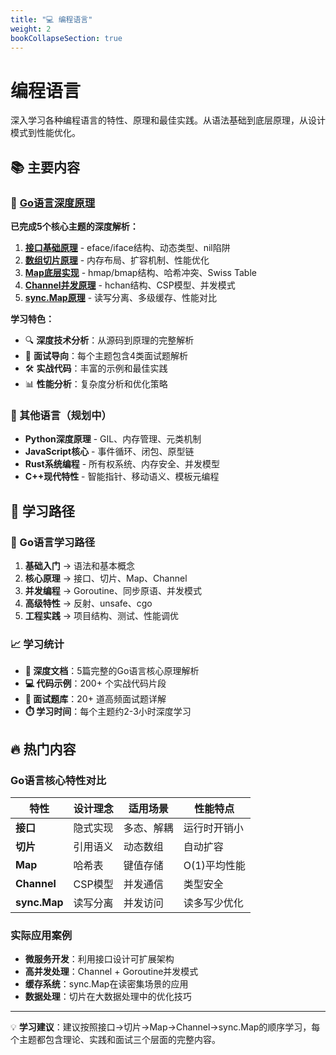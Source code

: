 ```yaml
---
title: "💻 编程语言"
weight: 2
bookCollapseSection: true
---
```


# 编程语言

深入学习各种编程语言的特性、原理和最佳实践。从语法基础到底层原理，从设计模式到性能优化。

## 📚 主要内容

### 🐹 [Go语言深度原理](/docs/programming/go/)
**已完成5个核心主题的深度解析：**

1. **[接口基础原理](/docs/programming/go/interface-fundamentals/)** - eface/iface结构、动态类型、nil陷阱
2. **[数组切片原理](/docs/programming/go/array-slice-fundamentals/)** - 内存布局、扩容机制、性能优化
3. **[Map底层实现](/docs/programming/go/map-fundamentals/)** - hmap/bmap结构、哈希冲突、Swiss Table
4. **[Channel并发原理](/docs/programming/go/channel-fundamentals/)** - hchan结构、CSP模型、并发模式
5. **[sync.Map原理](/docs/programming/go/sync-map-fundamentals/)** - 读写分离、多级缓存、性能对比

**学习特色：**
- 🔍 **深度技术分析**：从源码到原理的完整解析
- 💼 **面试导向**：每个主题包含4类面试题解析
- 🛠️ **实战代码**：丰富的示例和最佳实践
- 📊 **性能分析**：复杂度分析和优化策略

### 🚀 其他语言（规划中）
- **Python深度原理** - GIL、内存管理、元类机制
- **JavaScript核心** - 事件循环、闭包、原型链
- **Rust系统编程** - 所有权系统、内存安全、并发模型
- **C++现代特性** - 智能指针、移动语义、模板元编程

## 🎯 学习路径

### 🔰 Go语言学习路径
1. **基础入门** → 语法和基本概念
2. **核心原理** → 接口、切片、Map、Channel
3. **并发编程** → Goroutine、同步原语、并发模式
4. **高级特性** → 反射、unsafe、cgo
5. **工程实践** → 项目结构、测试、性能调优

### 📈 学习统计
- **📄 深度文档**：5篇完整的Go语言核心原理解析
- **💻 代码示例**：200+ 个实战代码片段
- **🎯 面试题库**：20+ 道高频面试题详解
- **⏱️ 学习时间**：每个主题约2-3小时深度学习

## 🔥 热门内容

### Go语言核心特性对比
| 特性 | 设计理念 | 适用场景 | 性能特点 |
|------|----------|----------|----------|
| **接口** | 隐式实现 | 多态、解耦 | 运行时开销小 |
| **切片** | 引用语义 | 动态数组 | 自动扩容 |
| **Map** | 哈希表 | 键值存储 | O(1)平均性能 |
| **Channel** | CSP模型 | 并发通信 | 类型安全 |
| **sync.Map** | 读写分离 | 并发访问 | 读多写少优化 |

### 实际应用案例
- **微服务开发**：利用接口设计可扩展架构
- **高并发处理**：Channel + Goroutine并发模式
- **缓存系统**：sync.Map在读密集场景的应用
- **数据处理**：切片在大数据处理中的优化技巧

---

💡 **学习建议**：建议按照接口→切片→Map→Channel→sync.Map的顺序学习，每个主题都包含理论、实践和面试三个层面的完整内容。